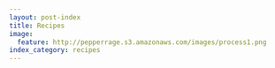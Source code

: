 ```yaml
---
layout: post-index
title: Recipes
image:
  feature: http://pepperrage.s3.amazonaws.com/images/process1.png
index_category: recipes
---
```


